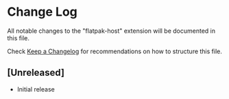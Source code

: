 # Change Log

All notable changes to the "flatpak-host" extension will be documented in this file.

Check [Keep a Changelog](http://keepachangelog.com/) for recommendations on how to structure this file.

## [Unreleased]

- Initial release